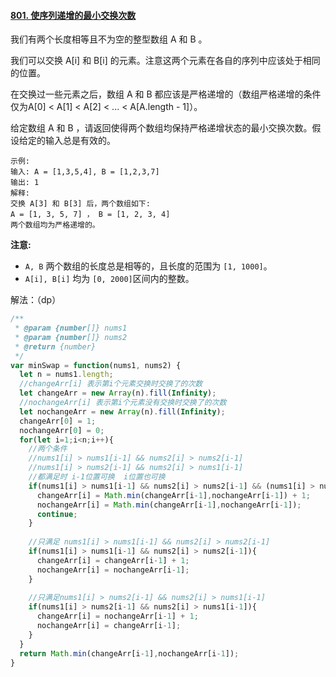#### [801. 使序列递增的最小交换次数](https://leetcode-cn.com/problems/minimum-swaps-to-make-sequences-increasing/)

我们有两个长度相等且不为空的整型数组 A 和 B 。

我们可以交换 A[i] 和 B[i] 的元素。注意这两个元素在各自的序列中应该处于相同的位置。

在交换过一些元素之后，数组 A 和 B 都应该是严格递增的（数组严格递增的条件仅为A[0] < A[1] < A[2] < ... < A[A.length - 1]）。

给定数组 A 和 B ，请返回使得两个数组均保持严格递增状态的最小交换次数。假设给定的输入总是有效的。

```
示例:
输入: A = [1,3,5,4], B = [1,2,3,7]
输出: 1
解释: 
交换 A[3] 和 B[3] 后，两个数组如下:
A = [1, 3, 5, 7] ， B = [1, 2, 3, 4]
两个数组均为严格递增的。
```

**注意:**

- `A, B` 两个数组的长度总是相等的，且长度的范围为 `[1, 1000]`。
- `A[i], B[i]` 均为 `[0, 2000]`区间内的整数。

解法：（dp）

```javascript
/**
 * @param {number[]} nums1
 * @param {number[]} nums2
 * @return {number}
 */
var minSwap = function(nums1, nums2) {
  let n = nums1.length;
  //changeArr[i] 表示第i个元素交换时交换了的次数
  let changeArr = new Array(n).fill(Infinity);
  //nochangeArr[i] 表示第i个元素没有交换时交换了的次数
  let nochangeArr = new Array(n).fill(Infinity);
  changeArr[0] = 1;
  nochangeArr[0] = 0;
  for(let i=1;i<n;i++){
    //两个条件
    //nums1[i] > nums1[i-1] && nums2[i] > nums2[i-1]
    //nums1[i] > nums2[i-1] && nums2[i] > nums1[i-1]
    //都满足时 i-1位置可换  i位置也可换
    if(nums1[i] > nums1[i-1] && nums2[i] > nums2[i-1] && (nums1[i] > nums2[i-1] && nums2[i] > nums1[i-1])){
      changeArr[i] = Math.min(changeArr[i-1],nochangeArr[i-1]) + 1;
      nochangeArr[i] = Math.min(changeArr[i-1],nochangeArr[i-1]);
      continue;
    }
    
    //只满足 nums1[i] > nums1[i-1] && nums2[i] > nums2[i-1] 
    if(nums1[i] > nums1[i-1] && nums2[i] > nums2[i-1]){
      changeArr[i] = changeArr[i-1] + 1;
      nochangeArr[i] = nochangeArr[i-1];
    }
    
    //只满足nums1[i] > nums2[i-1] && nums2[i] > nums1[i-1]
    if(nums1[i] > nums2[i-1] && nums2[i] > nums1[i-1]){
      changeArr[i] = nochangeArr[i-1] + 1;
      nochangeArr[i] = changeArr[i-1];
    }
  }
  return Math.min(changeArr[i-1],nochangeArr[i-1]);
}
```


